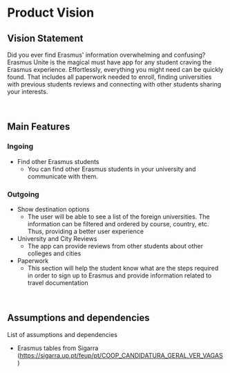 
# Product Vision

## Vision Statement

Did you ever find Erasmus' information overwhelming and confusing? Erasmus Unite is the magical must have app for any student craving the Erasmus experience. Effortlessly, everything you might need can be quickly found. That includes all paperwork needed to enroll, finding universities with previous students reviews and connecting with other students sharing your interests.

<br>

## Main Features

### Ingoing
 - Find other Erasmus students
   - You can find other Erasmus students in your university and communicate with them.



### Outgoing
 - Show destination options
     - The user will be able to see a list of the foreign universities. The information can be filtered and ordered by course, country, etc. Thus, providing a better user experience
 - University and City Reviews
     - The app can provide reviews from other students about other colleges and cities 
 - Paperwork 
    - This section will help the student know what are the steps required in order to sign up to Erasmus and provide information related to travel documentation
 

<br>

## Assumptions and dependencies
List of assumptions and dependencies

- Erasmus tables from Sigarra (https://sigarra.up.pt/feup/pt/COOP_CANDIDATURA_GERAL.VER_VAGAS)

